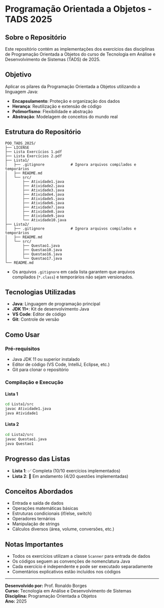 # Programação Orientada a Objetos - TADS 2025

## Sobre o Repositório

Este repositório contém as implementações dos exercícios das disciplinas de Programação Orientada a Objetos do curso de Tecnologia em Análise e Desenvolvimento de Sistemas (TADS) de 2025.

## Objetivo

Aplicar os pilares da Programação Orientada a Objetos utilizando a linguagem Java:

- **Encapsulamento**: Proteção e organização dos dados
- **Herança**: Reutilização e extensão de código
- **Polimorfismo**: Flexibilidade e abstração
- **Abstração**: Modelagem de conceitos do mundo real

## Estrutura do Repositório

```
POO_TADS_2025/
├── LICENSE
├── Lista Exercícios 1.pdf
├── Lista Exercícios 2.pdf
├── Lista1/
│   ├── .gitignore            # Ignora arquivos compilados e temporários
│   ├── README.md
│   └── src/
│       ├── Atividade1.java
│       ├── Atividade2.java
│       ├── Atividade3.java
│       ├── Atividade4.java
│       ├── Atividade5.java
│       ├── Atividade6.java
│       ├── Atividade7.java
│       ├── Atividade8.java
│       ├── Atividade9.java
│       └── Atividade10.java
├── Lista2/
│   ├── .gitignore            # Ignora arquivos compilados e temporários
│   ├── README.md
│   └── src/
│       ├── Questao1.java
│       ├── Questao10.java
│       ├── Questao16.java
│       └── Questao17.java
└── README.md
```

- Os arquivos `.gitignore` em cada lista garantem que arquivos compilados (`*.class`) e temporários não sejam versionados.

## Tecnologias Utilizadas

- **Java**: Linguagem de programação principal
- **JDK 11+**: Kit de desenvolvimento Java
- **VS Code**: Editor de código
- **Git**: Controle de versão

## Como Usar

### Pré-requisitos

- Java JDK 11 ou superior instalado
- Editor de código (VS Code, IntelliJ, Eclipse, etc.)
- Git para clonar o repositório

### Compilação e Execução

#### Lista 1

```bash
cd Lista1/src
javac Atividade1.java
java Atividade1
```

#### Lista 2

```bash
cd Lista2/src
javac Questao1.java
java Questao1
```

## Progresso das Listas

- **Lista 1**: ✅ Completa (10/10 exercícios implementados)
- **Lista 2**: 🔄 Em andamento (4/20 questões implementadas)

## Conceitos Abordados

- Entrada e saída de dados
- Operações matemáticas básicas
- Estruturas condicionais (if/else, switch)
- Operadores ternários
- Manipulação de strings
- Cálculos diversos (área, volume, conversões, etc.)

## Notas Importantes

- Todos os exercícios utilizam a classe `Scanner` para entrada de dados
- Os códigos seguem as convenções de nomenclatura Java
- Cada exercício é independente e pode ser executado separadamente
- Comentários explicativos estão incluídos nos códigos

---

**Desenvolvido por:** Prof. Ronaldo Borges  
**Curso:** Tecnologia em Análise e Desenvolvimento de Sistemas  
**Disciplina:** Programação Orientada a Objetos  
**Ano:** 2025

